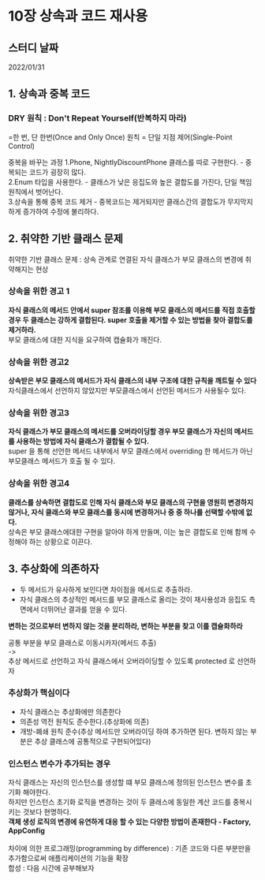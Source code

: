 # 10장 상속과 코드 재사용

## 스터디 날짜
2022/01/31

## 1. 상속과 중복 코드
### DRY 원칙 : Don't Repeat Yourself(반복하지 마라)
=한 번, 단 한번(Once and Only Once) 원칙 = 단일 지점 제어(Single-Point Control)<br>

중복을 바꾸는 과정
1.Phone, NightlyDiscountPhone 클래스를 따로 구현한다. - 중복되는 코드가 굉장히 많다.<br>
2.Enum 타입을 사용한다. - 클래스가 낮은 응집도와 높은 결합도를 가진다, 단일 책임 원칙에서 벗어난다.<br>
3.상속을 통해 중복 코드 제거 - 중복코드는 제거되지만 클래스간의 결합도가 무지막지하게 증가하여 수정에 불리하다.<br>

## 2. 취약한 기반 클래스 문제 
취약한 기반 클래스 문제 : 상속 관계로 연결된 자식 클래스가 부모 클래스의 변경에 취약해지는 현상<br>

### 상속을 위한 경고 1
**자식 클래스의 메서드 안에서 super 참조를 이용해 부모 클래스의 메서드를 직접 호출할 경우 두 클래스는 강하게 결합된다. super 호출을 제거할 수 있는 방법을 찾아 결합도를 제거하라.**<br>
부모 클래스에 대한 지식을 요구하여 캡슐화가 깨진다.

### 상속을 위한 경고2
**상속받은 부모 클래스의 메서드가 자식 클래스의 내부 구조에 대한 규칙을 깨트릴 수 있다**<br>
자식클래스에서 선언하지 않았지만 부모클래스에서 선언된 메서드가 사용될수 있다.

### 상속을 위한 경고3
**자식 클래스가 부모 클래스의 메서드를 오버라이딩할 경우 부모 클래스가 자신의 메서드를 사용하는 방법에 자식 클래스가 결합될 수 있다.**<br>
super 을 통해 선언한 메서드 내부에서 부모 클래스에서 overriding 한 메서드가 아닌 부모클래스 메서드가 호출 될 수 있다.

### 상속을 위한 경고4
**클래스를 상속하면 결합도로 인해 자식 클래스와 부모 클래스의 구현을 영원히 변경하지 않거나, 자식 클래스와 부모 클래스를 동시에 변경하거나 중 중 하나를 선택할 수밖에 없다.**<br>
상속은 부모 클래스에대한 구현을 알아야 하게 만들며, 이는 높은 결합도로 인해 함께 수정해야 하는 상황으로 이끈다.

## 3. 추상화에 의존하자
- 두 메서드가 유사하게 보인다면 차이점을 메서드로 추출하라. 
- 자식 클래스의 추상적인 메서드를 부모 클래스로 올리는 것이 재사용성과 응집도 측면에서 더뛰어난 결과를 얻을 수 있다.<br>

**변하는 것으로부터 변하지 않는 것을 분리하라, 변하는 부분을 찾고 이를 캡슐화하라**<br>

공통 부분을 부모 클래스로 이동시카자(메서드 추출)<br>
-><br>
추상 메서드로 선언하고 자식 클래스에서 오버라이딩할 수 있도록 protected 로 선언하자<br>

### 추상화가 핵심이다
- 자식 클래스는 추상화에만 의존한다
- 의존성 역전 원칙도 준수한다.(추상화에 의존)
- 개방-폐쇄 원칙 준수(추상 메서드만 오버라이딩 하여 추가하면 된다. 변하지 않는 부분은 추상 클래스에 공통적으로 구현되어있다)

### 인스턴스 변수가 추가되는 경우
자식 클래스는 자신의 인스턴스를 생성할 떄 부모 클래스에 정의된 인스턴스 변수를 초기화 해야한다.<br>
하지만 인스턴스 초기화 로직을 변경하는 것이 두 클래스에 동일한 계산 코드를 중복시키는 것보다 현명하다.<br>
**객체 생성 로직의 변경에 유연하게 대응 할 수 있는 다양한 방법이 존재한다 - Factory, AppConfig**<br>
<br>
차이에 의한 프로그래밍(programming by difference) : 기존 코드와 다른 부분만을 추가함으로써 애플리케이션의 기능을 확장<br>
합성 : 다음 시간에 공부해보자

